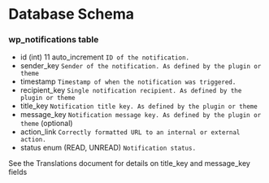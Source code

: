 # Database Schema

### wp_notifications table
* id (int) 11 auto_increment `ID of the notification.`
* sender_key `Sender of the notification. As defined by the plugin or theme`
* timestamp `Timestamp of when the notification was triggered.`
* recipient_key `Single notification recipient. As defined by the plugin or theme`
* title_key `Notification title key. As defined by the plugin or theme`
* message_key `Notification message key. As defined by the plugin or theme`  (optional)
* action_link `Correctly formatted URL to an internal or external action.`
* status enum (READ, UNREAD) `Notification status.`

See the Translations document for details on title_key and message_key fields

